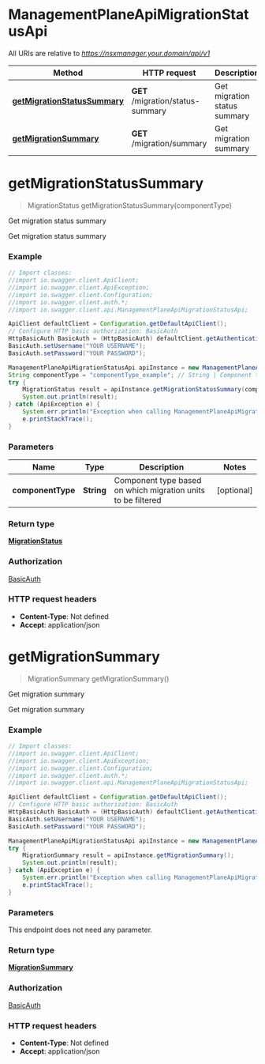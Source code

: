 # ManagementPlaneApiMigrationStatusApi

All URIs are relative to *https://nsxmanager.your.domain/api/v1*

Method | HTTP request | Description
------------- | ------------- | -------------
[**getMigrationStatusSummary**](ManagementPlaneApiMigrationStatusApi.md#getMigrationStatusSummary) | **GET** /migration/status-summary | Get migration status summary
[**getMigrationSummary**](ManagementPlaneApiMigrationStatusApi.md#getMigrationSummary) | **GET** /migration/summary | Get migration summary

<a name="getMigrationStatusSummary"></a>
# **getMigrationStatusSummary**
> MigrationStatus getMigrationStatusSummary(componentType)

Get migration status summary

Get migration status summary

### Example
```java
// Import classes:
//import io.swagger.client.ApiClient;
//import io.swagger.client.ApiException;
//import io.swagger.client.Configuration;
//import io.swagger.client.auth.*;
//import io.swagger.client.api.ManagementPlaneApiMigrationStatusApi;

ApiClient defaultClient = Configuration.getDefaultApiClient();
// Configure HTTP basic authorization: BasicAuth
HttpBasicAuth BasicAuth = (HttpBasicAuth) defaultClient.getAuthentication("BasicAuth");
BasicAuth.setUsername("YOUR USERNAME");
BasicAuth.setPassword("YOUR PASSWORD");

ManagementPlaneApiMigrationStatusApi apiInstance = new ManagementPlaneApiMigrationStatusApi();
String componentType = "componentType_example"; // String | Component type based on which migration units to be filtered
try {
    MigrationStatus result = apiInstance.getMigrationStatusSummary(componentType);
    System.out.println(result);
} catch (ApiException e) {
    System.err.println("Exception when calling ManagementPlaneApiMigrationStatusApi#getMigrationStatusSummary");
    e.printStackTrace();
}
```

### Parameters

Name | Type | Description  | Notes
------------- | ------------- | ------------- | -------------
 **componentType** | **String**| Component type based on which migration units to be filtered | [optional]

### Return type

[**MigrationStatus**](MigrationStatus.md)

### Authorization

[BasicAuth](../README.md#BasicAuth)

### HTTP request headers

 - **Content-Type**: Not defined
 - **Accept**: application/json

<a name="getMigrationSummary"></a>
# **getMigrationSummary**
> MigrationSummary getMigrationSummary()

Get migration summary

Get migration summary

### Example
```java
// Import classes:
//import io.swagger.client.ApiClient;
//import io.swagger.client.ApiException;
//import io.swagger.client.Configuration;
//import io.swagger.client.auth.*;
//import io.swagger.client.api.ManagementPlaneApiMigrationStatusApi;

ApiClient defaultClient = Configuration.getDefaultApiClient();
// Configure HTTP basic authorization: BasicAuth
HttpBasicAuth BasicAuth = (HttpBasicAuth) defaultClient.getAuthentication("BasicAuth");
BasicAuth.setUsername("YOUR USERNAME");
BasicAuth.setPassword("YOUR PASSWORD");

ManagementPlaneApiMigrationStatusApi apiInstance = new ManagementPlaneApiMigrationStatusApi();
try {
    MigrationSummary result = apiInstance.getMigrationSummary();
    System.out.println(result);
} catch (ApiException e) {
    System.err.println("Exception when calling ManagementPlaneApiMigrationStatusApi#getMigrationSummary");
    e.printStackTrace();
}
```

### Parameters
This endpoint does not need any parameter.

### Return type

[**MigrationSummary**](MigrationSummary.md)

### Authorization

[BasicAuth](../README.md#BasicAuth)

### HTTP request headers

 - **Content-Type**: Not defined
 - **Accept**: application/json

